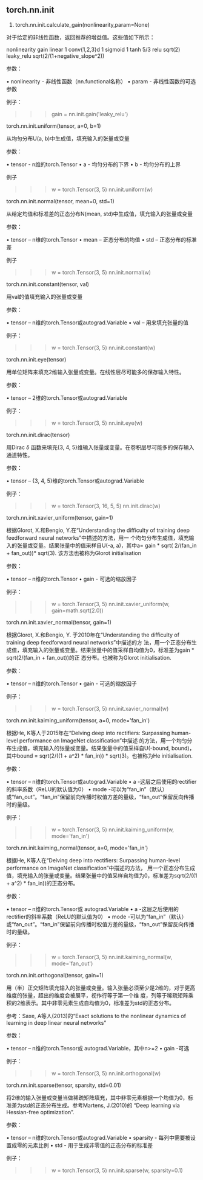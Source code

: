 ## torch.nn.init
1. torch.nn.init.calculate_gain(nonlinearity,param=None)

对于给定的非线性函数，返回推荐的增益值。这些值如下所示：

nonlinearity             gain
linear       1
conv{1,2,3}d 1
sigmoid      1
tanh         5/3
relu         sqrt(2)
leaky_relu   sqrt(2/(1+negative_slope^2))

参数：

  • nonlinearity - 非线性函数（nn.functional名称）
  • param - 非线性函数的可选参数

例子：

>>> gain = nn.init.gain('leaky_relu')

torch.nn.init.uniform(tensor, a=0, b=1)

从均匀分布U(a, b)中生成值，填充输入的张量或变量

参数：

  • tensor - n维的torch.Tensor
  • a - 均匀分布的下界
  • b - 均匀分布的上界

例子

>>> w = torch.Tensor(3, 5)
>>> nn.init.uniform(w)

torch.nn.init.normal(tensor, mean=0, std=1)

从给定均值和标准差的正态分布N(mean, std)中生成值，填充输入的张量或变量

参数：

  • tensor – n维的torch.Tensor
  • mean – 正态分布的均值
  • std – 正态分布的标准差

例子

>>> w = torch.Tensor(3, 5)
>>> nn.init.normal(w)

torch.nn.init.constant(tensor, val)

用val的值填充输入的张量或变量

参数：

  • tensor – n维的torch.Tensor或autograd.Variable
  • val – 用来填充张量的值

例子：

>>> w = torch.Tensor(3, 5)
>>> nn.init.constant(w)

torch.nn.init.eye(tensor)

用单位矩阵来填充2维输入张量或变量。在线性层尽可能多的保存输入特性。

参数：

  • tensor – 2维的torch.Tensor或autograd.Variable

例子：

>>> w = torch.Tensor(3, 5)
>>> nn.init.eye(w)

torch.nn.init.dirac(tensor)

用Dirac $\delta$ 函数来填充{3, 4, 5}维输入张量或变量。在卷积层尽可能多的保存输入通道特性。

参数：

  • tensor – {3, 4, 5}维的torch.Tensor或autograd.Variable

例子：

>>> w = torch.Tensor(3, 16, 5, 5)
>>> nn.init.dirac(w)

torch.nn.init.xavier_uniform(tensor, gain=1)

根据Glorot, X.和Bengio, Y.在“Understanding the difficulty of training deep feedforward neural networks”中描述的方法，用一
个均匀分布生成值，填充输入的张量或变量。结果张量中的值采样自U(-a, a)，其中a= gain * sqrt( 2/(fan_in + fan_out))* sqrt(3).
该方法也被称为Glorot initialisation

参数：

  • tensor – n维的torch.Tensor
  • gain - 可选的缩放因子

例子：

>>> w = torch.Tensor(3, 5)
>>> nn.init.xavier_uniform(w, gain=math.sqrt(2.0))

torch.nn.init.xavier_normal(tensor, gain=1)

根据Glorot, X.和Bengio, Y. 于2010年在“Understanding the difficulty of training deep feedforward neural networks”中描述的方
法，用一个正态分布生成值，填充输入的张量或变量。结果张量中的值采样自均值为0，标准差为gain * sqrt(2/(fan_in + fan_out))的正
态分布。也被称为Glorot initialisation.

参数：

  • tensor – n维的torch.Tensor
  • gain - 可选的缩放因子

例子：

>>> w = torch.Tensor(3, 5)
>>> nn.init.xavier_normal(w)

torch.nn.init.kaiming_uniform(tensor, a=0, mode='fan_in')

根据He, K等人于2015年在“Delving deep into rectifiers: Surpassing human-level performance on ImageNet classification”中描述
的方法，用一个均匀分布生成值，填充输入的张量或变量。结果张量中的值采样自U(-bound, bound)，其中bound = sqrt(2/((1 + a^2) *
fan_in)) * sqrt(3)。也被称为He initialisation.

参数：

  • tensor – n维的torch.Tensor或autograd.Variable
  • a -这层之后使用的rectifier的斜率系数（ReLU的默认值为0）
  • mode -可以为“fan_in”（默认）或“fan_out”。“fan_in”保留前向传播时权值方差的量级，“fan_out”保留反向传播时的量级。

例子：

>>> w = torch.Tensor(3, 5)
>>> nn.init.kaiming_uniform(w, mode='fan_in')

torch.nn.init.kaiming_normal(tensor, a=0, mode='fan_in')

根据He, K等人在“Delving deep into rectifiers: Surpassing human-level performance on ImageNet classification”中描述的方法，
用一个正态分布生成值，填充输入的张量或变量。结果张量中的值采样自均值为0，标准差为sqrt(2/((1 + a^2) * fan_in))的正态分布。

参数：

  • tensor – n维的torch.Tensor或 autograd.Variable
  • a -这层之后使用的rectifier的斜率系数（ReLU的默认值为0）
  • mode -可以为“fan_in”（默认）或“fan_out”。“fan_in”保留前向传播时权值方差的量级，“fan_out”保留反向传播时的量级。

例子：

>>> w = torch.Tensor(3, 5)
>>> nn.init.kaiming_normal(w, mode='fan_out')

torch.nn.init.orthogonal(tensor, gain=1)

用（半）正交矩阵填充输入的张量或变量。输入张量必须至少是2维的，对于更高维度的张量，超出的维度会被展平，视作行等于第一个维
度，列等于稀疏矩阵乘积的2维表示。其中非零元素生成自均值为0，标准差为std的正态分布。

参考：Saxe, A等人(2013)的“Exact solutions to the nonlinear dynamics of learning in deep linear neural networks”

参数：

  • tensor – n维的torch.Tensor或 autograd.Variable，其中n>=2
  • gain -可选

例子：

>>> w = torch.Tensor(3, 5)
>>> nn.init.orthogonal(w)

torch.nn.init.sparse(tensor, sparsity, std=0.01)

将2维的输入张量或变量当做稀疏矩阵填充，其中非零元素根据一个均值为0，标准差为std的正态分布生成。参考Martens, J.(2010)的
“Deep learning via Hessian-free optimization”.

参数：

  • tensor – n维的torch.Tensor或autograd.Variable
  • sparsity - 每列中需要被设置成零的元素比例
  • std - 用于生成非零值的正态分布的标准差

例子：

>>> w = torch.Tensor(3, 5)
>>> nn.init.sparse(w, sparsity=0.1)
